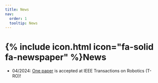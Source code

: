 ```yaml
---
title: News
nav:
  order: 1
  tooltip: News
---
```


# {% include icon.html icon="fa-solid fa-newspaper" %}News

- 04/2024: [One paper](https://arxiv.org/abs/2311.16091) is accepted at IEEE Transactions on Robotics (T-RO)!